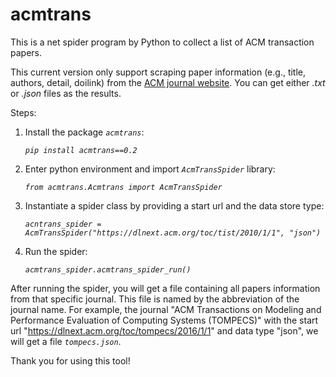 # acmtrans
 This is a net spider program by Python to collect a list of ACM transaction papers.

This current version only support scraping paper information (e.g., title, authors, detail, doilink) from the [ACM journal website](https://dlnext.acm.org/journals).
You can get either *.txt* or *.json* files as the results.


Steps:
1. Install the package *`acmtrans`*: 

    *`pip install acmtrans==0.2`*

2. Enter python environment and import *`AcmTransSpider`* library:

    *`from acmtrans.Acmtrans import AcmTransSpider`*

3. Instantiate a spider class by providing a start url and the data store type:

    *`acntrans_spider = AcmTransSpider("https://dlnext.acm.org/toc/tist/2010/1/1", "json")`*
    
4. Run the spider:

    *`acmtrans_spider.acmtrans_spider_run()`*
    
After running the spider, you will get a file containing all papers information from that specific journal. 
This file is named by the abbreviation of the journal name. For example, the journal "ACM Transactions on 
Modeling and Performance Evaluation of Computing Systems (TOMPECS)" with the start url 
"https://dlnext.acm.org/toc/tompecs/2016/1/1" and data type "json", we will get a file *`tompecs.json`*.
 
Thank you for using this tool!
